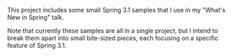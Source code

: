 This project includes some small Spring 3.1 samples that I use in my "What's New in Spring" talk.

Note that currently these samples are all in a single project, but I intend to break them apart into small bite-sized pieces, each focusing on a specific feature of Spring 3.1.